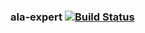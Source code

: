 ### ala-expert   [![Build Status](https://travis-ci.org/AtlasOfLivingAustralia/expert.svg?branch=master)](https://travis-ci.org/AtlasOfLivingAustralia/expert)

